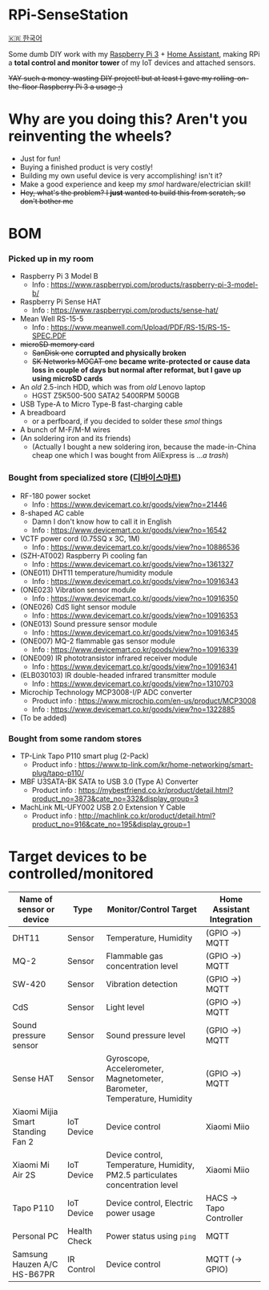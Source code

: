 RPi-SenseStation
================
[🇰🇷 한국어](README.ko.md)

Some dumb DIY work with my [Raspberry Pi 3](https://www.raspberrypi.com/products/raspberry-pi-3-model-b/) + [Home Assistant](https://www.home-assistant.io/), making RPi a **total control and monitor tower** of my IoT devices and attached sensors.

<s>YAY such a money-wasting DIY project! but at least I gave my rolling-on-the-floor Raspberry Pi 3 a usage ;)</s>

Why are you doing this? Aren't you reinventing the wheels?
==========================================================
 - Just for fun!
 - Buying a finished product is very costly!
 - Building my own useful device is very accomplishing! isn't it?
 - Make a good experience and keep my *smol* hardware/electrician skill!
 - <s>Hey, what's the problem? I **just** wanted to build this from scratch, so don't bother me</s>

BOM
===
### Picked up in my room
 - Raspberry Pi 3 Model B
   - Info : https://www.raspberrypi.com/products/raspberry-pi-3-model-b/
 - Raspberry Pi Sense HAT
   - Info : https://www.raspberrypi.com/products/sense-hat/
 - Mean Well RS-15-5
   - Info : https://www.meanwell.com/Upload/PDF/RS-15/RS-15-SPEC.PDF
 - ~~microSD memory card~~
   - ~~SanDisk one~~ **corrupted and physically broken**
   - ~~SK Networks MOCAT one~~ **became write-protected or cause data loss in couple of days but normal after reformat, but I gave up using microSD cards**
 - An *old* 2.5-inch HDD, which was from *old* Lenovo laptop
   - HGST Z5K500-500 SATA2 5400RPM 500GB
 - USB Type-A to Micro Type-B fast-charging cable
 - A breadboard
   - or a perfboard, if you decided to solder these *smol* things
 - A bunch of M-F/M-M wires
 - (An soldering iron and its friends)
   - (Actually I bought a new soldering iron, because the made-in-China cheap one which I was bought from AliExpress is ...*a trash*)

### Bought from specialized store ([디바이스마트](https://www.devicemart.co.kr/))
 - RF-180 power socket
   - Info : https://www.devicemart.co.kr/goods/view?no=21446
 - 8-shaped AC cable
   - Damn I don't know how to call it in English
   - Info : https://www.devicemart.co.kr/goods/view?no=16542
 - VCTF power cord (0.75SQ x 3C, 1M)
   - Info : https://www.devicemart.co.kr/goods/view?no=10886536
 - (SZH-AT002) Raspberry Pi cooling fan
   - Info : https://www.devicemart.co.kr/goods/view?no=1361327
 - (ONE011) DHT11 temperature/humidity module
   - Info : https://www.devicemart.co.kr/goods/view?no=10916343
 - (ONE023) Vibration sensor module
   - Info : https://www.devicemart.co.kr/goods/view?no=10916350
 - (ONE026) CdS light sensor module
   - Info : https://www.devicemart.co.kr/goods/view?no=10916353
 - (ONE013) Sound pressure sensor module
   - Info : https://www.devicemart.co.kr/goods/view?no=10916345
 - (ONE007) MQ-2 flammable gas sensor module
   - Info : https://www.devicemart.co.kr/goods/view?no=10916339
 - (ONE009) IR phototransistor infrared receiver module
   - Info : https://www.devicemart.co.kr/goods/view?no=10916341
 - (ELB030103) IR double-headed infrared transmitter module
   - Info : https://www.devicemart.co.kr/goods/view?no=1310703
 - Microchip Technology MCP3008-I/P ADC converter
   - Product info : https://www.microchip.com/en-us/product/MCP3008
   - Info : https://www.devicemart.co.kr/goods/view?no=1322885
 - (To be added)

### Bought from some random stores
 - TP-Link Tapo P110 smart plug (2-Pack)
   - Product info : https://www.tp-link.com/kr/home-networking/smart-plug/tapo-p110/
 - MBF U3SATA-BK SATA to USB 3.0 (Type A) Converter
   - Product info : https://mybestfriend.co.kr/product/detail.html?product_no=3873&cate_no=332&display_group=3
 - MachLink ML-UFY002 USB 2.0 Extension Y Cable
   - Product info : http://machlink.co.kr/product/detail.html?product_no=916&cate_no=195&display_group=1

Target devices to be controlled/monitored
=========================================
| Name of sensor or device          | Type         | Monitor/Control Target                                                        | Home Assistant Integration |
| --------------------------------- | ------------ | ----------------------------------------------------------------------------- | -------------------------- |
| DHT11                             | Sensor       | Temperature, Humidity                                                         | (GPIO →) MQTT              |
| MQ-2                              | Sensor       | Flammable gas concentration level                                             | (GPIO →) MQTT              |
| SW-420                            | Sensor       | Vibration detection                                                           | (GPIO →) MQTT              |
| CdS                               | Sensor       | Light level                                                                   | (GPIO →) MQTT              |
| Sound pressure sensor             | Sensor       | Sound pressure level                                                          | (GPIO →) MQTT              |
| Sense HAT                         | Sensor       | Gyroscope, Accelerometer, Magnetometer, Barometer, Temperature, Humidity      | (GPIO →) MQTT              |
| Xiaomi Mijia Smart Standing Fan 2 | IoT Device   | Device control                                                                | Xiaomi Miio                |
| Xiaomi Mi Air 2S                  | IoT Device   | Device control, Temperature, Humidity, PM2.5 particulates concentration level | Xiaomi Miio                |
| Tapo P110                         | IoT Device   | Device control, Electric power usage                                          | HACS → Tapo Controller     |
| Personal PC                       | Health Check | Power status using `ping`                                                     | MQTT                       |
| Samsung Hauzen A/C HS-B67PR       | IR Control   | Device control                                                                | MQTT (→ GPIO)              |
